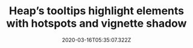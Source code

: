 ﻿---
title: "Heap’s tooltips highlight elements with hotspots and vignette shadow"
description: "Heap uses a trio of onboarding UX patterns to make sure they have the utmost attention and focus of users. By using a hotspot and tooltip together and adding vignette shadow, they achieve this goal."
popupImage: "/assets/onboardings/heap-tooltips.jpg"
popupImageAlt: Heap tooltips highlight elements
date: "2020-03-16T05:35:07.322Z"
category: 2
product: 1
bullets:
    - title: "✅ <b>Low-pressure announcement</b> : By using a hotspot&tooltip combo instead of an announcement modal, Heap keeps it low-pressure and makes sure to include a close button to let users skip.<br>
                ✅ <b>Contextual</b> :Because Heap uses a hotspot, it takes the user where the new feature is supposed to be. This way, the users can experience the feature in the context of its own.<br>
                ✅ <b>Fun look</b> : Thanks to the vignette shadow, the users aren’t only focusing easily but also get the feeling the light is coming from a flashlight. This way, onboarding is made more fun.<br>"
    
---